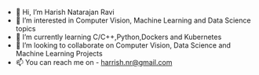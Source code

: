 - 👋 Hi, I’m Harish Natarajan Ravi
- 👀 I’m interested in Computer Vision, Machine Learning and Data Science topics
- 🌱 I’m currently learning C/C++,Python,Dockers and Kubernetes
- 💞️ I’m looking to collaborate on Computer Vision, Data Science and Machine Learning Projects
- 📫 You can reach me on - harrish.nr@gmail.com

<!---
harishnr93/harishnr93 is a ✨ special ✨ repository because its `README.md` (this file) appears on your GitHub profile.
You can click the Preview link to take a look at your changes.
--->
